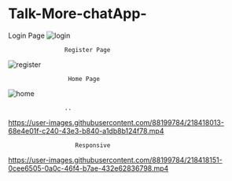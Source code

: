 
# Talk-More-chatApp-
Login Page 
![login](https://user-images.githubusercontent.com/88199784/218417750-5a450531-b4c6-4850-9119-fc8c6f68f9a8.png)




                    Register Page
![register](https://user-images.githubusercontent.com/88199784/218417826-b8593971-33b9-4a4c-ac6c-c7f684f39b6a.png)


                     Home Page
![home](https://user-images.githubusercontent.com/88199784/218417943-3838f1ee-6edf-4b98-8b5f-8498d8ac62e7.png)



                    .. 
https://user-images.githubusercontent.com/88199784/218418013-68e4e01f-c240-43e3-b840-a1db8b124f78.mp4




                       Responsive 

https://user-images.githubusercontent.com/88199784/218418151-0cee6505-0a0c-46f4-b7ae-432e62836798.mp4















